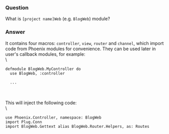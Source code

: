 ### Question
What is `[project name]Web` (e.g. `BlogWeb`) module?


### Answer
It contains four macros: `controller`, `view`, `router` and `channel`,
which import code from Phoenix modules for convenience. They can be used
later in user\'s callback modules, for example:\
\

    defmodule BlogWeb.MyController do
      use BlogWeb, :controller
      
      ...

\
\
This will inject the following code:\
\

    use Phoenix.Controller, namespace: BlogWeb 
    import Plug.Conn 
    import BlogWeb.Gettext alias BlogWeb.Router.Helpers, as: Routes


